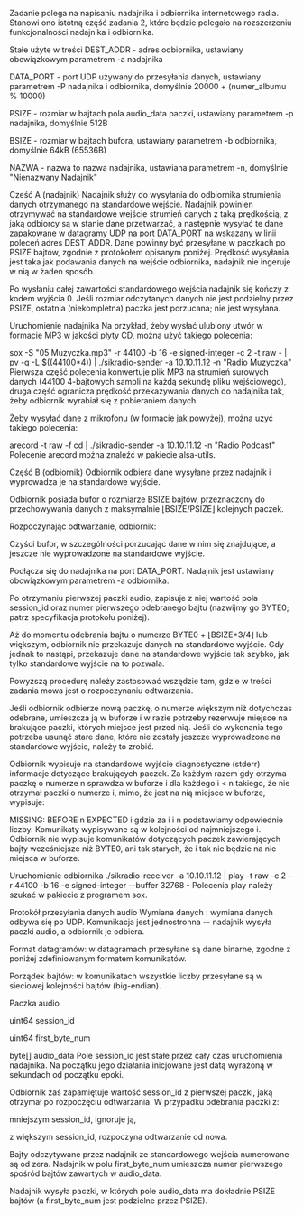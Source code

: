 Zadanie polega na napisaniu nadajnika i odbiornika internetowego radia. Stanowi ono istotną część zadania 2, które będzie polegało na rozszerzeniu funkcjonalności nadajnika i odbiornika.

Stałe użyte w treści
DEST_ADDR - adres odbiornika, ustawiany obowiązkowym parametrem -a nadajnika

DATA_PORT - port UDP używany do przesyłania danych, ustawiany parametrem -P nadajnika i odbiornika, domyślnie 20000 + (numer_albumu % 10000)

PSIZE - rozmiar w bajtach pola audio_data paczki, ustawiany parametrem -p nadajnika, domyślnie 512B

BSIZE - rozmiar w bajtach bufora, ustawiany parametrem -b odbiornika, domyślnie 64kB (65536B)

NAZWA - nazwa to nazwa nadajnika, ustawiana parametrem -n, domyślnie "Nienazwany Nadajnik"


Cześć A (nadajnik)
Nadajnik służy do wysyłania do odbiornika strumienia danych otrzymanego na standardowe wejście. Nadajnik powinien otrzymywać na standardowe wejście strumień danych z taką prędkością, z jaką odbiorcy są w stanie dane przetwarzać, a następnie wysyłać te dane zapakowane w datagramy UDP na port DATA_PORT na wskazany w linii poleceń adres DEST_ADDR. Dane powinny być przesyłane w paczkach po PSIZE bajtów, zgodnie z protokołem opisanym poniżej. Prędkość wysyłania jest taka jak podawania danych na wejście odbiornika, nadajnik nie ingeruje w nią w żaden sposób.

Po wysłaniu całej zawartości standardowego wejścia nadajnik się kończy z kodem wyjścia 0. Jeśli rozmiar odczytanych danych nie jest podzielny przez PSIZE, ostatnia (niekompletna) paczka jest porzucana; nie jest wysyłana.


Uruchomienie nadajnika
Na przykład, żeby wysłać ulubiony utwór w formacie MP3 w jakości płyty CD, można użyć takiego polecenia:

sox -S "05 Muzyczka.mp3" -r 44100 -b 16 -e signed-integer -c 2 -t raw - | pv -q -L \$((44100\*4)) | ./sikradio-sender -a 10.10.11.12 -n "Radio Muzyczka"
Pierwsza część polecenia konwertuje plik MP3 na strumień surowych danych (44100 4-bajtowych sampli na każdą sekundę pliku wejściowego), druga część ogranicza prędkość przekazywania danych do nadajnika tak, żeby odbiornik wyrabiał się z pobieraniem danych.

Żeby wysyłać dane z mikrofonu (w formacie jak powyżej), można użyć takiego polecenia:

arecord -t raw -f cd | ./sikradio-sender -a 10.10.11.12 -n "Radio Podcast"
Polecenie arecord można znaleźć w pakiecie alsa-utils.


Część B (odbiornik)
Odbiornik odbiera dane wysyłane przez nadajnik i wyprowadza je na standardowe wyjście.

Odbiornik posiada bufor o rozmiarze BSIZE bajtów, przeznaczony do przechowywania danych z maksymalnie ⌊BSIZE/PSIZE⌋ kolejnych paczek.

Rozpoczynając odtwarzanie, odbiornik:

Czyści bufor, w szczególności porzucając dane w nim się znajdujące, a jeszcze nie wyprowadzone na standardowe wyjście.

Podłącza się do nadajnika na port DATA_PORT. Nadajnik jest ustawiany obowiązkowym parametrem -a odbiornika.

Po otrzymaniu pierwszej paczki audio, zapisuje z niej wartość pola session_id oraz numer pierwszego odebranego bajtu (nazwijmy go BYTE0; patrz specyfikacja protokołu poniżej).

Aż do momentu odebrania bajtu o numerze BYTE0 + ⌊BSIZE*3/4⌋ lub większym, odbiornik nie przekazuje danych na standardowe wyjście. Gdy jednak to nastąpi, przekazuje dane na standardowe wyjście tak szybko, jak tylko standardowe wyjście na to pozwala.

Powyższą procedurę należy zastosować wszędzie tam, gdzie w treści zadania mowa jest o rozpoczynaniu odtwarzania.

Jeśli odbiornik odbierze nową paczkę, o numerze większym niż dotychczas odebrane, umieszcza ją w buforze i w razie potrzeby rezerwuje miejsce na brakujące paczki, których miejsce jest przed nią. Jeśli do wykonania tego potrzeba usunąć stare dane, które nie zostały jeszcze wyprowadzone na standardowe wyjście, należy to zrobić.

Odbiornik wypisuje na standardowe wyjście diagnostyczne (stderr)  informacje dotyczące brakujących paczek. Za każdym razem gdy otrzyma paczkę o numerze n sprawdza w buforze i dla każdego i < n takiego, że nie otrzymał paczki o numerze i, mimo, że jest na nią miejsce w buforze, wypisuje:

MISSING: BEFORE n EXPECTED i
gdzie za i i n podstawiamy odpowiednie liczby. Komunikaty wypisywane są w kolejności od najmniejszego i. Odbiornik nie wypisuje komunikatów dotyczących paczek zawierających bajty wcześniejsze niż BYTE0, ani tak starych, że i tak nie będzie na nie miejsca w buforze.


Uruchomienie odbiornika
./sikradio-receiver -a 10.10.11.12 | play -t raw -c 2 -r 44100 -b 16 -e signed-integer --buffer 32768 -
Polecenia play należy szukać w pakiecie z programem sox.


Protokół przesyłania danych audio
Wymiana danych : wymiana danych odbywa się po UDP. Komunikacja jest jednostronna -- nadajnik wysyła paczki audio, a odbiornik je odbiera.

Format datagramów: w datagramach przesyłane są dane binarne, zgodne z poniżej zdefiniowanym formatem komunikatów.

Porządek bajtów: w komunikatach wszystkie liczby przesyłane są w sieciowej kolejności bajtów (big-endian).

Paczka audio

uint64 session_id

uint64 first_byte_num

byte[] audio_data
Pole session_id jest stałe przez cały czas uruchomienia nadajnika. Na początku jego działania inicjowane jest datą wyrażoną w sekundach od początku epoki.

Odbiornik zaś zapamiętuje wartość session_id z pierwszej paczki, jaką otrzymał po rozpoczęciu odtwarzania. W przypadku odebrania paczki z:

mniejszym session_id, ignoruje ją,

z większym session_id, rozpoczyna odtwarzanie od nowa.

Bajty odczytywane przez nadajnik ze standardowego wejścia numerowane są od zera. Nadajnik w polu first_byte_num umieszcza numer pierwszego spośród bajtów zawartych w audio_data.

Nadajnik wysyła paczki, w których pole audio_data ma dokładnie PSIZE bajtów (a first_byte_num jest podzielne przez PSIZE).

